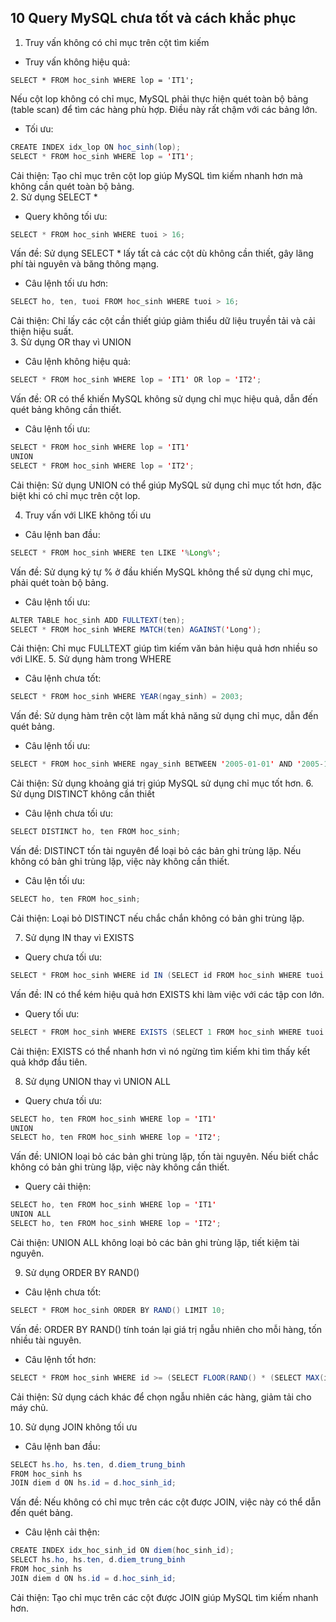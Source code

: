 ## 10 Query MySQL chưa tốt và cách khắc phục
1. Truy vấn không có chỉ mục trên cột tìm kiếm
- Truy vấn không hiệu quả:
``` 
SELECT * FROM hoc_sinh WHERE lop = 'IT1';
```
Nếu cột lop không có chỉ mục, MySQL phải thực hiện quét toàn bộ bảng (table scan) để tìm các hàng phù hợp. Điều này rất chậm với các bảng lớn.

- Tối ưu:
```java
CREATE INDEX idx_lop ON hoc_sinh(lop);
SELECT * FROM hoc_sinh WHERE lop = 'IT1';
```
Cải thiện: Tạo chỉ mục trên cột lop giúp MySQL tìm kiếm nhanh hơn mà không cần quét toàn bộ bảng.  
2. Sử dụng SELECT *
- Query không tối ưu:
```java
SELECT * FROM hoc_sinh WHERE tuoi > 16;
```
Vấn đề: Sử dụng SELECT * lấy tất cả các cột dù không cần thiết, gây lãng phí tài nguyên và băng thông mạng.

- Câu lệnh tối ưu hơn:
```java
SELECT ho, ten, tuoi FROM hoc_sinh WHERE tuoi > 16;
```
Cải thiện: Chỉ lấy các cột cần thiết giúp giảm thiểu dữ liệu truyền tải và cải thiện hiệu suất.  
3. Sử dụng OR thay vì UNION
- Câu lệnh không hiệu quả:
```java
SELECT * FROM hoc_sinh WHERE lop = 'IT1' OR lop = 'IT2';
```

Vấn đề: OR có thể khiến MySQL không sử dụng chỉ mục hiệu quả, dẫn đến quét bảng không cần thiết.

- Câu lệnh tối ưu:
```java
SELECT * FROM hoc_sinh WHERE lop = 'IT1'
UNION
SELECT * FROM hoc_sinh WHERE lop = 'IT2';
```
Cải thiện: Sử dụng UNION có thể giúp MySQL sử dụng chỉ mục tốt hơn, đặc biệt khi có chỉ mục trên cột lop.

4. Truy vấn với LIKE không tối ưu
- Câu lệnh ban đầu:
```java
SELECT * FROM hoc_sinh WHERE ten LIKE '%Long%';
```

Vấn đề: Sử dụng ký tự % ở đầu khiến MySQL không thể sử dụng chỉ mục, phải quét toàn bộ bảng.

- Câu lệnh tối ưu:
```java
ALTER TABLE hoc_sinh ADD FULLTEXT(ten);
SELECT * FROM hoc_sinh WHERE MATCH(ten) AGAINST('Long');
```
Cải thiện: Chỉ mục FULLTEXT giúp tìm kiếm văn bản hiệu quả hơn nhiều so với LIKE.
5. Sử dụng hàm trong WHERE
- Câu lệnh chưa tốt:
```java
SELECT * FROM hoc_sinh WHERE YEAR(ngay_sinh) = 2003;
```
Vấn đề: Sử dụng hàm trên cột làm mất khả năng sử dụng chỉ mục, dẫn đến quét bảng.

- Câu lệnh tối ưu:
```java
SELECT * FROM hoc_sinh WHERE ngay_sinh BETWEEN '2005-01-01' AND '2005-12-31';
```
Cải thiện: Sử dụng khoảng giá trị giúp MySQL sử dụng chỉ mục tốt hơn.
6. Sử dụng DISTINCT không cần thiết
- Câu lệnh chưa tối ưu:
```java
SELECT DISTINCT ho, ten FROM hoc_sinh;
```
Vấn đề: DISTINCT tốn tài nguyên để loại bỏ các bản ghi trùng lặp. Nếu không có bản ghi trùng lặp, việc này không cần thiết.

- Câu lện tối ưu:
```java
SELECT ho, ten FROM hoc_sinh;
```
Cải thiện: Loại bỏ DISTINCT nếu chắc chắn không có bản ghi trùng lặp.

7. Sử dụng IN thay vì EXISTS
- Query chưa tối ưu:
```java
SELECT * FROM hoc_sinh WHERE id IN (SELECT id FROM hoc_sinh WHERE tuoi > 16);
```

Vấn đề: IN có thể kém hiệu quả hơn EXISTS khi làm việc với các tập con lớn.

- Query tối ưu:
```java
SELECT * FROM hoc_sinh WHERE EXISTS (SELECT 1 FROM hoc_sinh WHERE tuoi > 16);
```
Cải thiện: EXISTS có thể nhanh hơn vì nó ngừng tìm kiếm khi tìm thấy kết quả khớp đầu tiên.

8. Sử dụng UNION thay vì UNION ALL
- Query chưa tối ưu:
```java
SELECT ho, ten FROM hoc_sinh WHERE lop = 'IT1'
UNION
SELECT ho, ten FROM hoc_sinh WHERE lop = 'IT2';
```
Vấn đề: UNION loại bỏ các bản ghi trùng lặp, tốn tài nguyên. Nếu biết chắc không có bản ghi trùng lặp, việc này không cần thiết.

- Query cải thiện:
```java
SELECT ho, ten FROM hoc_sinh WHERE lop = 'IT1'
UNION ALL
SELECT ho, ten FROM hoc_sinh WHERE lop = 'IT2';
```
Cải thiện: UNION ALL không loại bỏ các bản ghi trùng lặp, tiết kiệm tài nguyên.

9. Sử dụng ORDER BY RAND()
- Câu lệnh chưa tốt:
```java
SELECT * FROM hoc_sinh ORDER BY RAND() LIMIT 10;
```
Vấn đề: ORDER BY RAND() tính toán lại giá trị ngẫu nhiên cho mỗi hàng, tốn nhiều tài nguyên.

- Câu lệnh tốt hơn:
```java
SELECT * FROM hoc_sinh WHERE id >= (SELECT FLOOR(RAND() * (SELECT MAX(id) FROM hoc_sinh))) LIMIT 10;
```
Cải thiện: Sử dụng cách khác để chọn ngẫu nhiên các hàng, giảm tải cho máy chủ.

10. Sử dụng JOIN không tối ưu
- Câu lệnh ban đầu:
```java
SELECT hs.ho, hs.ten, d.diem_trung_binh
FROM hoc_sinh hs
JOIN diem d ON hs.id = d.hoc_sinh_id;
```
Vấn đề: Nếu không có chỉ mục trên các cột được JOIN, việc này có thể dẫn đến quét bảng.

- Câu lệnh cải thện:
```java
CREATE INDEX idx_hoc_sinh_id ON diem(hoc_sinh_id);
SELECT hs.ho, hs.ten, d.diem_trung_binh
FROM hoc_sinh hs
JOIN diem d ON hs.id = d.hoc_sinh_id;
```
Cải thiện: Tạo chỉ mục trên các cột được JOIN giúp MySQL tìm kiếm nhanh hơn.